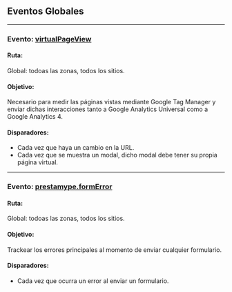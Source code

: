 ## Eventos Globales
****************************************************************
### Evento: [virtualPageView](/02-%20Eventos%20Globales/event%20virtualPageView.js)
#### Ruta:
Global: todoas las zonas, todos los sitios.

#### Objetivo: 
Necesario para medir las páginas vistas mediante Google Tag Manager y enviar dichas interacciones tanto a Google Analytics Universal como a Google Analytics 4.

#### Disparadores: 
* Cada vez que haya un cambio en la URL.
* Cada vez que se muestra  un modal, dicho modal debe tener su propia página virtual.

****************************************************************
### Evento: [prestamype.formError](/02-%20Eventos%20Globales/event%20prestamype.formError.js)
#### Ruta:
Global: todoas las zonas, todos los sitios.

#### Objetivo: 
Trackear los errores principales al momento de enviar cualquier formulario.

#### Disparadores: 
* Cada vez que ocurra un error al enviar un formulario.






